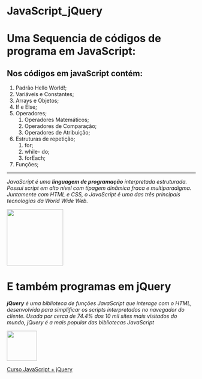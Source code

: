 # JavaScript_jQuery
 
<h1>Uma Sequencia de códigos de programa em JavaScript:</h1>

<h2>Nos códigos em javaScript contém:</h2>

<ol>
    <li>Padrão Hello World!; 
    <li>Variáveis e Constantes;
    <li>Arrays e Objetos;
    <li>If e Else;
    <li>Operadores;
        <ol>
            <li>Operadores Matemáticos;
            <li>Operadores de Comparação;
            <li>Operadores de Atribuição;
        </ol>
    <li>Estruturas de repetição;
        <ol>
            <li>for;
            <li>while- do;
            <li>forEach;
        </ol>
    <li>Funções;
</ol>
<hr>
<p>
    <i>
        JavaScript é uma <strong>linguagem de programação</strong> interpretada estruturada.
        Possui script em alto nível com tipagem dinâmica fraca e multiparadigma. Juntamente com HTML e CSS, o JavaScript é uma das três principais tecnologias da World Wide Web.
    </i>
</p>

<img src="https://upload.wikimedia.org/wikipedia/commons/d/dc/Javascript-shield.png" height="150">

<h1>E também programas em jQuery</h1>

<p><i><strong>jQuery</strong> é uma biblioteca de funções JavaScript que interage com o HTML, desenvolvida para simplificar os scripts interpretados no navegador do cliente. Usada por cerca de 74.4% dos 10 mil sites mais visitados do mundo, jQuery é a mais popular das bibliotecas JavaScript</i></p>

<img src="https://logodownload.org/wp-content/uploads/2017/10/jquery-logo.png" height="80">

<a href="https://www.udemy.com/course/draft/811834/learn/lecture/5279644#overview" target="_blank" rel="externo">Curso JavaScript + jQuery</a>

